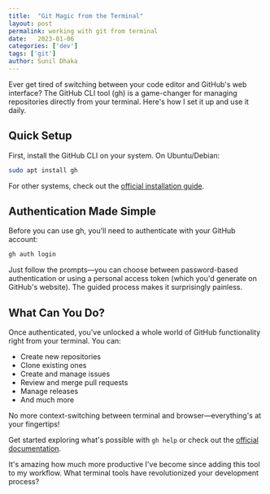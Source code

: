 ```yaml
---
title:  "Git Magic from the Terminal"
layout: post
permalink: working with git from terminal
date:   2023-01-06
categories: ['dev']
tags: ['git']
author: Sunil Dhaka
---
```


Ever get tired of switching between your code editor and GitHub's web interface? The GitHub CLI tool (gh) is a game-changer for managing repositories directly from your terminal. Here's how I set it up and use it daily.

## Quick Setup

First, install the GitHub CLI on your system. On Ubuntu/Debian:

```bash
sudo apt install gh
```

For other systems, check out the [official installation guide](https://github.com/cli/cli#installation).

## Authentication Made Simple

Before you can use gh, you'll need to authenticate with your GitHub account:

```bash
gh auth login
```

Just follow the prompts—you can choose between password-based authentication or using a personal access token (which you'd generate on GitHub's website). The guided process makes it surprisingly painless.

## What Can You Do?

Once authenticated, you've unlocked a whole world of GitHub functionality right from your terminal. You can:

- Create new repositories
- Clone existing ones
- Create and manage issues
- Review and merge pull requests
- Manage releases
- And much more

No more context-switching between terminal and browser—everything's at your fingertips!

Get started exploring what's possible with `gh help` or check out the [official documentation](https://cli.github.com/manual/).

It's amazing how much more productive I've become since adding this tool to my workflow. What terminal tools have revolutionized your development process?
